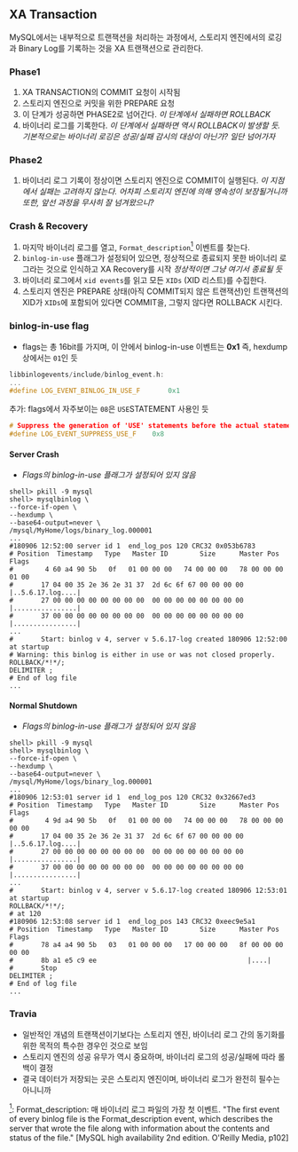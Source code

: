 ## XA Transaction
MySQL에서는 내부적으로 트랜잭션을 처리하는 과정에서, 스토리지 엔진에서의 로깅과 Binary Log를 기록하는 것을 XA 트랜잭션으로 관리한다.

### Phase1
1. XA TRANSACTION의 COMMIT 요청이 시작됨
2. 스토리지 엔진으로 커밋을 위한 PREPARE 요청
3. 이 단계가 성공하면 PHASE2로 넘어간다.
*이 단계에서 실패하면 ROLLBACK*
1. 바이너리 로그를 기록한다.
*이 단계에서 실패하면 역시 ROLLBACK이 발생할 듯. 기본적으로는 바이너리 로깅은 성공/실패 감시의 대상이 아닌가? 일단 넘어가자*

### Phase2
1. 바이너리 로그 기록이 정상이면 스토리지 엔진으로 COMMIT이 실행된다.
*이 지점에서 실패는 고려하지 않는다. 어차피 스토리지 엔진에 의해 영속성이 보장될거니까*
*또한, 앞선 과정을 무사히 잘 넘겨왔으니?*

### Crash & Recovery
1. 마지막 바이너리 로그를 열고, `Format_description`<a href="#note1" id="note1ref"><sup>1</sup></a> 이벤트를 찾는다.
2. `binlog-in-use` 플래그가 설정되어 있으면, 정상적으로 종료되지 못한 바이너리 로그라는 것으로 인식하고 XA Recovery를 시작
*정상적이면 그냥 여기서 종료될 듯*
3. 바이너리 로그에서 `xid events`를 읽고 모든 `XIDs` (XID 리스트)를 수집한다.
4. 스토리지 엔진은 PREPARE 상태(아직 COMMIT되지 않은 트랜잭션)인 트랜잭션의 XID가 `XIDs`에 포함되어 있다면 COMMIT을, 그렇지 않다면 ROLLBACK 시킨다.

### binlog-in-use flag
- flags는 총 16bit를 가지며, 이 안에서 binlog-in-use 이벤트는 **0x1**
즉, hexdump상에서는 `01`인 듯
```c++
libbinlogevents/include/binlog_event.h:
...
#define LOG_EVENT_BINLOG_IN_USE_F       0x1
```
추가: flags에서 자주보이는 `08`은 `USE`STATEMENT 사용인 듯
```c++
# Suppress the generation of 'USE' statements before the actual statement.
#define LOG_EVENT_SUPPRESS_USE_F    0x8
```
#### Server Crash
- *Flags의 binlog-in-use 플래그가 설정되어 있지 않음*
```
shell> pkill -9 mysql
shell> mysqlbinlog \
--force-if-open \
--hexdump \
--base64-output=never \
/mysql/MyHome/logs/binary_log.000001
...
#180906 12:52:00 server id 1  end_log_pos 120 CRC32 0x053b6783
# Position  Timestamp   Type   Master ID        Size      Master Pos    Flags
#        4 60 a4 90 5b   0f   01 00 00 00   74 00 00 00   78 00 00 00   01 00
#       17 04 00 35 2e 36 2e 31 37  2d 6c 6f 67 00 00 00 00 |..5.6.17.log....|
#       27 00 00 00 00 00 00 00 00  00 00 00 00 00 00 00 00 |................|
#       37 00 00 00 00 00 00 00 00  00 00 00 00 00 00 00 00 |................|
...
#       Start: binlog v 4, server v 5.6.17-log created 180906 12:52:00 at startup
# Warning: this binlog is either in use or was not closed properly.
ROLLBACK/*!*/;
DELIMITER ;
# End of log file
...
```
#### Normal Shutdown
- *Flags의 binlog-in-use 플래그가 설정되어 있지 않음*
```
shell> pkill -9 mysql
shell> mysqlbinlog \
--force-if-open \
--hexdump \
--base64-output=never \
/mysql/MyHome/logs/binary_log.000001
...
#180906 12:53:01 server id 1  end_log_pos 120 CRC32 0x32667ed3
# Position  Timestamp   Type   Master ID        Size      Master Pos    Flags
#        4 9d a4 90 5b   0f   01 00 00 00   74 00 00 00   78 00 00 00   00 00
#       17 04 00 35 2e 36 2e 31 37  2d 6c 6f 67 00 00 00 00 |..5.6.17.log....|
#       27 00 00 00 00 00 00 00 00  00 00 00 00 00 00 00 00 |................|
#       37 00 00 00 00 00 00 00 00  00 00 00 00 00 00 00 00 |................|
...
#       Start: binlog v 4, server v 5.6.17-log created 180906 12:53:01 at startup
ROLLBACK/*!*/;
# at 120
#180906 12:53:08 server id 1  end_log_pos 143 CRC32 0xeec9e5a1
# Position  Timestamp   Type   Master ID        Size      Master Pos    Flags
#       78 a4 a4 90 5b   03   01 00 00 00   17 00 00 00   8f 00 00 00   00 00
#       8b a1 e5 c9 ee                                      |....|
#       Stop
DELIMITER ;
# End of log file
...
```

### Travia
- 일반적인 개념의 트랜잭션이기보다는 스토리지 엔진, 바이너리 로그 간의 동기화를 위한 목적의 특수한 경우인 것으로 보임
- 스토리지 엔진의 성공 유무가 역시 중요하며, 바이너리 로그의 성공/실패에 따라 롤백이 결정
- 결국 데이터가 저장되는 곳은 스토리지 엔진이며, 바이너리 로그가 완전히 필수는 아니니까

<a id="note1" href="#note1ref"><sup>1</sup></a>: Format_description: 매 바이너리 로그 파일의 가장 첫 이벤트. "The first event of every binlog file is the Format_description event, which describes the server that wrote the file along with information about the contents and status of the file." [MySQL high availability 2nd edition. O'Reilly Media, p102]
